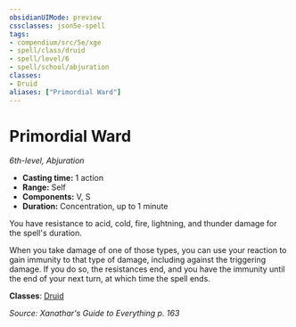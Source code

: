 ```yaml
---
obsidianUIMode: preview
cssclasses: json5e-spell
tags:
- compendium/src/5e/xge
- spell/class/druid
- spell/level/6
- spell/school/abjuration
classes:
- Druid
aliases: ["Primordial Ward"]
---
```

# Primordial Ward
*6th-level, Abjuration*  

- **Casting time:** 1 action
- **Range:** Self
- **Components:** V, S
- **Duration:** Concentration, up to 1 minute

You have resistance to acid, cold, fire, lightning, and thunder damage for the spell's duration.

When you take damage of one of those types, you can use your reaction to gain immunity to that type of damage, including against the triggering damage. If you do so, the resistances end, and you have the immunity until the end of your next turn, at which time the spell ends.

**Classes**: [Druid](/3-Mechanics/CLI/classes/druid.md)

*Source: Xanathar's Guide to Everything p. 163*